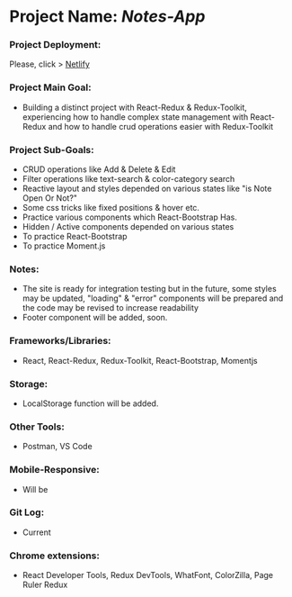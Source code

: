 # Project Name: *Notes-App*
### Project Deployment:
Please, click > [Netlify](https://notes-app-barisd.netlify.app/)
### Project Main Goal: 
- Building a distinct project with React-Redux &  Redux-Toolkit, experiencing how to handle complex state management with React-Redux and how to handle crud operations easier with Redux-Toolkit
### Project Sub-Goals:
- CRUD operations like Add & Delete & Edit
- Filter operations like text-search & color-category search
- Reactive layout and styles depended on various states like "is Note Open Or Not?"
- Some css tricks like fixed positions & hover etc.
- Practice various components which React-Bootstrap Has.
- Hidden / Active components depended on various states
- To practice React-Bootstrap
- To practice Moment.js 
### Notes:
- The site is ready for integration testing but in the future, some styles may be updated, "loading" & "error" components will be prepared and the code may be revised to increase readability
- Footer component will be added, soon.        
### Frameworks/Libraries:
- React, React-Redux, Redux-Toolkit, React-Bootstrap, Momentjs
### Storage:
- LocalStorage function will be added.
### Other Tools:
- Postman, VS Code
### Mobile-Responsive:
- Will be
### Git Log:
- Current
### Chrome extensions:
- React Developer Tools, Redux DevTools, WhatFont, ColorZilla, Page Ruler Redux





